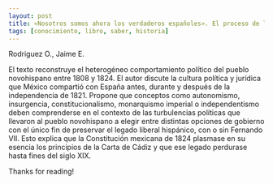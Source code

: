 ```yaml
---
layout: post
title: «Nosotros somos ahora los verdaderos españoles». El proceso de la independencia de México
tags: [conocimiento, libro, saber, historia]
---
```


Rodriguez O., Jaime E.

<!--more-->

El texto reconstruye el heterogéneo comportamiento político del pueblo novohispano entre 1808 y 1824. El autor discute la cultura política y jurídica que México compartió con España antes, durante y después de la independencia
de 1821. Propone que conceptos como autonomismo, insurgencia, constitucionalismo, monarquismo imperial o independentismo deben comprenderse en el contexto de las turbulencias políticas que llevaron al pueblo novohispano a elegir entre distintas opciones de gobierno con el único fin de preservar el legado liberal hispánico, con o sin Fernando VII. Esto explica que la Constitución mexicana de 1824 plasmase en su esencia los principios de la Carta de Cádiz y que ese legado perdurase hasta fines del siglo XIX.

Thanks for reading!
